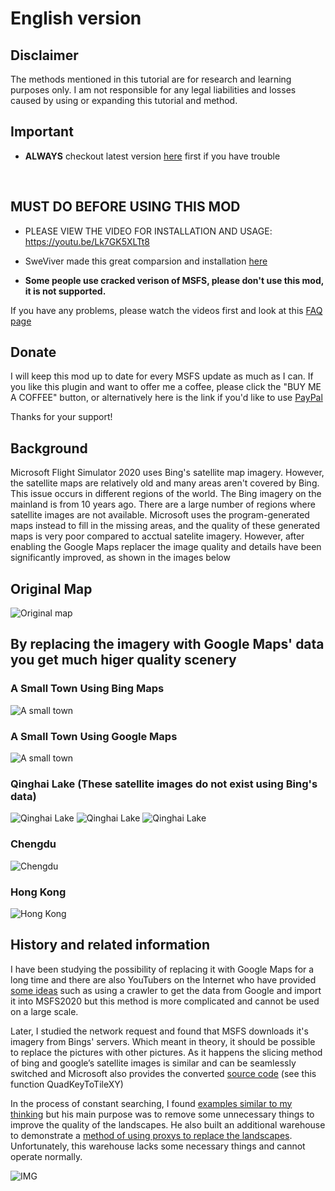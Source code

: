 # English version

## Disclaimer

The methods mentioned in this tutorial are for research and learning purposes only. I am not responsible for any legal liabilities and losses caused by using or expanding this tutorial and method.

## Important
- **ALWAYS** checkout latest version [here](https://github.com/derekhe/msfs2020-google-map/releases) first if you have trouble
<br>

## **MUST DO BEFORE USING THIS MOD**

- PLEASE VIEW THE VIDEO FOR INSTALLATION AND USAGE: https://youtu.be/Lk7GK5XLTt8

- SweViver made this great comparsion and installation [here](https://www.youtube.com/watch?v=E11XsrBdzcg)

- **Some people use cracked verison of MSFS, please don't use this mod, it is not supported.**

If you have any problems, please watch the videos first and look at this [FAQ page](https://github.com/derekhe/msfs2020-google-map/wiki/FAQ)

## Donate
I will keep this mod up to date for every MSFS update as much as I can. If you like this plugin and want to offer me a coffee, please click the "BUY ME A COFFEE" button, or alternatively here is the link if you'd like to use [PayPal](https://paypal.me/siconghe?country.x=C2&locale.x=en_US)

Thanks for your support! 

## Background

Microsoft Flight Simulator 2020 uses Bing's satellite map imagery. However, the satellite maps are relatively old and many areas aren't covered by Bing. This issue occurs in different regions of the world. The Bing imagery on the mainland is from 10 years ago. There are a large number of regions where satellite images are not available. Microsoft uses the program-generated maps instead to fill in the missing areas, and the quality of these generated maps is very poor compared to acctual satelite imagery. However, after enabling the Google Maps replacer the image quality and details have been significantly improved, as shown in the images below

## Original Map
![Original map](./doc/compare-1.jpg)

## By replacing the imagery with Google Maps' data you get much higer quality scenery

### A Small Town Using Bing Maps
![A small town](./doc/compare-2.jpg)
### A Small Town Using Google Maps
![A small town](./doc/compare-3.png)

### Qinghai Lake (These satellite images do not exist using Bing's data)

![Qinghai Lake](./doc/lake.jpg)
![Qinghai Lake](./doc/lake-2.jpg)
![Qinghai Lake](./doc/lake-3.jpg)

### Chengdu

![Chengdu](./doc/chengdu.png)

### Hong Kong

![Hong Kong](./doc/hongkong.jpg)


## History and related information

I have been studying the possibility of replacing it with Google Maps for a long time and there are also YouTubers on the Internet who have provided [some ideas](https://flightsim.to/file/4074/google-earth-decoder-optimisation-tools?__cf_chl_jschl_tk__=pmd_2902fb008a3441de2f812b093625596ad796f737-1628304162-0-gqNtZGzNAk2jcnBszQjO) such as using a crawler to get the data from Google and import it into MSFS2020 but this method is more complicated and cannot be used on a large scale.

Later, I studied the network request and found that MSFS downloads it's imagery from Bings' servers. Which meant in theory, it should be possible to replace the pictures with other pictures. As it happens the slicing method of bing and google’s satellite images is similar and can be seamlessly switched and Microsoft also provides the converted [source code](https://docs.microsoft.com/en-us/bingmaps/articles/bing-maps-tile-system) (see this function QuadKeyToTileXY)

In the process of constant searching, I found [examples similar to my thinking](https://github.com/muumimorko/MSFS2020_CGLTools/issues/2#issuecomment-762232597) but his main purpose was to remove some unnecessary things to improve the quality of the landscapes. He also built an additional warehouse to demonstrate a [method of using proxys to replace the landscapes](https://github.com/muumimorko/MSFS2020_Proxy). Unfortunately, this warehouse lacks some necessary things and cannot operate normally.

![IMG](https://user-images.githubusercontent.com/9518369/104909810-173dfb00-5991-11eb-8e17-4063deb7ab8f.jpg)
